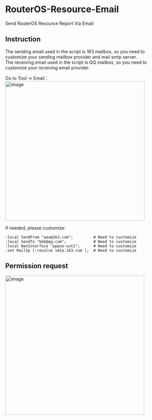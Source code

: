 # RouterOS-Resource-Email
Send RouterOS Resource Report Via Email

## Instruction
The sending email used in the script is 163 mailbox, so you need to customize your sending mailbox provider and mail smtp server.  
The receiving email used in the script is QQ mailbox, so you need to customize your receiving email provider.  

Go to Tool -> Email：  
<img width="441" alt="image" src="https://user-images.githubusercontent.com/11908641/146632314-10b0fb22-47dc-4ace-ac96-edda9cde4f25.png">  

If needed, please customize:
```
:local SendFrom "aaa@163.com";         # Need to customize
:local SendTo "bbb@qq.com";            # Need to customize
:local WanInterface "pppoe-out1";      # Need to customize
:set MailIp [:resolve smtp.163.com ];  # Need to customize
```

## Permission request  
<img width="440" alt="image" src="https://user-images.githubusercontent.com/11908641/146632420-0b648d58-34d0-4c95-8e2b-c91bc6156662.png">
